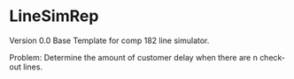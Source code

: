 # LineSimRep
Version 0.0
Base Template for comp 182 line simulator.

Problem: 
Determine the amount of customer delay when there are n check-out lines.
